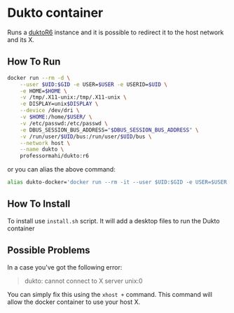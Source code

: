 # Dukto container
Runs a [duktoR6](https://www.msec.it/blog/dukto/) instance and it is possible to redirect it to the host network and its X.

## How To Run
```bash
docker run --rm -d \
    --user $UID:$GID -e USER=$USER -e USERID=$UID \
    -e HOME=$HOME \
    -v /tmp/.X11-unix:/tmp/.X11-unix \
    -e DISPLAY=unix$DISPLAY \
    --device /dev/dri \
    -v $HOME:/home/$USER/ \
    -v /etc/passwd:/etc/passwd \
    -e DBUS_SESSION_BUS_ADDRESS="$DBUS_SESSION_BUS_ADDRESS" \
    -v /run/user/$UID/bus:/run/user/$UID/bus \
    --network host \
    --name dukto \
    professormahi/dukto:r6
```
or you can alias the above command:
```bash
alias dukto-docker='docker run --rm -it --user $UID:$GID -e USER=$USER -e USERID=$UID -e HOME=$HOME -v /tmp/.X11-unix:/tmp/.X11-unix -e DISPLAY=unix$DISPLAY --device /dev/dri -v $HOME:/home/$USER/ -v /etc/passwd:/etc/passwd -e DBUS_SESSION_BUS_ADDRESS="$DBUS_SESSION_BUS_ADDRESS" -v /run/user/$UID/bus:/run/user/$UID/bus --network host --name dukto professormahi/dukto:r6'
```

## How To Install
To install use `install.sh` script. It will add a desktop files to run the Dukto container

## Possible Problems
In a case you've got the following error:

> dukto: cannot connect to X server unix:0

You can simply fix this using the `xhost +` command. This command will allow the docker container to use your host X.